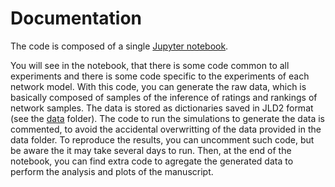 # Documentation

The code is composed of a single [Jupyter notebook](https://github.com/jipphysics/hon-ranking/blob/main/code/hon-ranking.ipynb).

You will see in the notebook, that there is some code common to all experiments and there is some code specific to the experiments of each network model. With this code, you can generate the raw data, which is basically composed of samples of the inference of ratings and rankings of network samples. The data is stored as dictionaries saved in JLD2 format (see the [data](https://github.com/jipphysics/hon-ranking/tree/main/data) folder).
The code to run the simulations to generate the data is commented, to avoid the accidental overwritting of the data provided in the data folder.
To reproduce the results, you can uncomment such code, but be aware the it may take several days to run.
Then, at the end of the notebook, you can find extra code to agregate the generated data to perform the analysis and plots of the manuscript.
